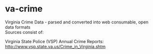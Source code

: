va-crime
========

Virginia Crime Data - parsed and converted into web consumable, open data formats  
Sources consist of:  
  
Virginia State Police (VSP) Annual Crime Reports:  
http://www.vsp.state.va.us/Crime_in_Virginia.shtm


